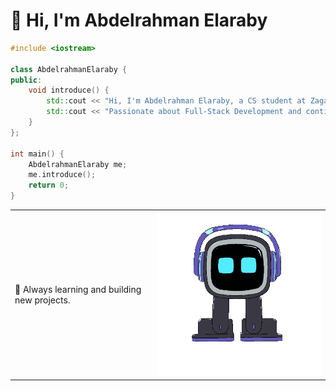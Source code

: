# 👋 Hi, I'm Abdelrahman Elaraby

```cpp
#include <iostream>

class AbdelrahmanElaraby {
public:
    void introduce() {
        std::cout << "Hi, I'm Abdelrahman Elaraby, a CS student at Zagazig University.\n";
        std::cout << "Passionate about Full-Stack Development and continuous learning.\n";
    }
};

int main() {
    AbdelrahmanElaraby me;
    me.introduce();
    return 0;
}
```

<div align="center">
  <table>
    <tr>
      <td>
        <p>
          🚀 Always learning and building new projects.<br>
        </p>
      </td>
      <td>
        <img src="https://raw.githubusercontent.com/aelaraby6/aelaraby6/main/Robot.gif" width="400px">
      </td>
    </tr>
  </table>
</div>


